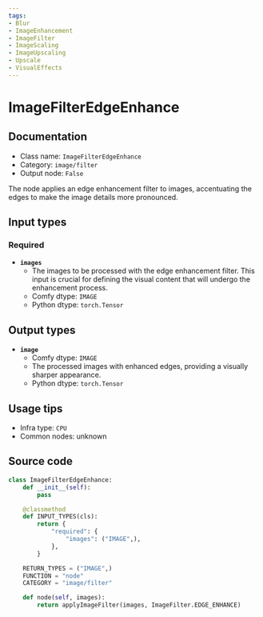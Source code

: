 ```yaml
---
tags:
- Blur
- ImageEnhancement
- ImageFilter
- ImageScaling
- ImageUpscaling
- Upscale
- VisualEffects
---
```


# ImageFilterEdgeEnhance
## Documentation
- Class name: `ImageFilterEdgeEnhance`
- Category: `image/filter`
- Output node: `False`

The node applies an edge enhancement filter to images, accentuating the edges to make the image details more pronounced.
## Input types
### Required
- **`images`**
    - The images to be processed with the edge enhancement filter. This input is crucial for defining the visual content that will undergo the enhancement process.
    - Comfy dtype: `IMAGE`
    - Python dtype: `torch.Tensor`
## Output types
- **`image`**
    - Comfy dtype: `IMAGE`
    - The processed images with enhanced edges, providing a visually sharper appearance.
    - Python dtype: `torch.Tensor`
## Usage tips
- Infra type: `CPU`
- Common nodes: unknown


## Source code
```python
class ImageFilterEdgeEnhance:
    def __init__(self):
        pass

    @classmethod
    def INPUT_TYPES(cls):
        return {
            "required": {
                "images": ("IMAGE",),
            },
        }

    RETURN_TYPES = ("IMAGE",)
    FUNCTION = "node"
    CATEGORY = "image/filter"

    def node(self, images):
        return applyImageFilter(images, ImageFilter.EDGE_ENHANCE)

```
